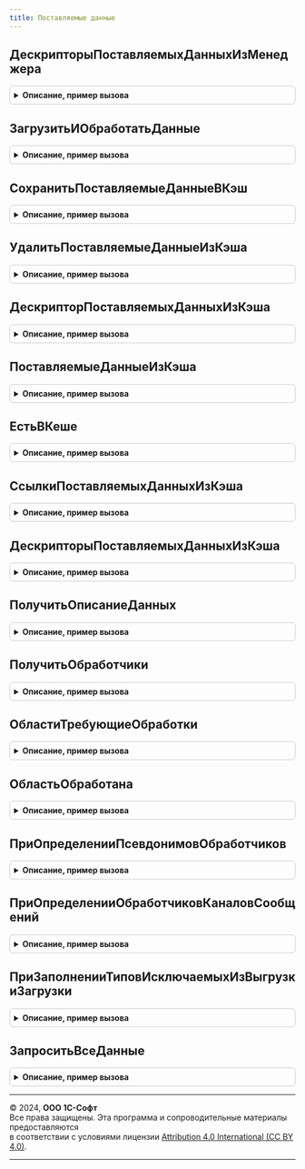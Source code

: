 ```yaml
---
title: Поставляемые данные
---
```



## ДескрипторыПоставляемыхДанныхИзМенеджера
<details style="margin: 1em 0; padding: 0.5em; border: 1px solid #ccc; border-radius: 6px;">

<summary style="font-weight: bold; cursor: pointer;">Описание, пример вызова</summary>

```bsl

// Получить дескрипторы данных по заданным условиям.
// @skip-warning ПустойМетод - особенность реализации.
//
// Параметры:
//  ВидДанных - Строка - имя вида поставляемых данных.
//  Фильтр - Массив - элементы должны содержать поля Код (строка) и Значение (строка).
//
// Возвращаемое значение:
//    ОбъектXDTO - типа ArrayOfDescriptor.
//
Функция ДескрипторыПоставляемыхДанныхИзМенеджера(Знач ВидДанных, Знач Фильтр = Неопределено) Экспорт
```

Пример вызова
```bsl
Результат = ПоставляемыеДанные.ДескрипторыПоставляемыхДанныхИзМенеджера(ВидДанных, Фильтр);
```
</details>

## ЗагрузитьИОбработатьДанные
<details style="margin: 1em 0; padding: 0.5em; border: 1px solid #ccc; border-radius: 6px;">

<summary style="font-weight: bold; cursor: pointer;">Описание, пример вызова</summary>

```bsl

// Инициирует обработку данных.
//
// Может использоваться в связке с ДескрипторыПоставляемыхДанныхИзМенеджера для
// ручной инициации процесса обработки данных. После вызова метода система поведет
// себя так, как будто она только что получила уведомление о доступности новых данных,
// с указанным дескриптором - будет вызван ДоступныНовыеДанные, а затем, при необходимости,
// ОбработатьНовыеДанные для соответствующих обработчиков.
// @skip-warning ПустойМетод - особенность реализации.
//
// Параметры:
//   Дескриптор - ОбъектXDTO - Descriptor.
//
Процедура ЗагрузитьИОбработатьДанные(Знач Дескриптор) Экспорт
```

Пример вызова
```bsl
ПоставляемыеДанные.ЗагрузитьИОбработатьДанные(Дескриптор) 
```
</details>

## СохранитьПоставляемыеДанныеВКэш
<details style="margin: 1em 0; padding: 0.5em; border: 1px solid #ccc; border-radius: 6px;">

<summary style="font-weight: bold; cursor: pointer;">Описание, пример вызова</summary>

```bsl

// Помещает данные в справочник ПоставляемыеДанные.
//
// Данные сохраняются либо в том на диске, либо в поле таблицы ПоставляемыеДанные в
// зависимости от константы ХранитьФайлыВТомахНаДиске и наличия свободных томов. Данные
// могут быть позднее извлечены при помощи поиска по реквизитам, либо путем указания
// уникального идентификатора, который передавался в поле Дескриптор.FileGUID. Если в базе
// уже есть данные с тем же видом данных и набором ключевых характеристик - новые данные
// замещают старые. При это используется обновление существующего элемента справочника, а
// не удаление и создание нового.
// @skip-warning ПустойМетод - особенность реализации.
//
// Параметры:
//   Дескриптор - ОбъектXDTO - Descriptor или структура с полями.
//	 	"ВидДанных, ДатаДобавления, ИдентификаторФайла, Характеристики",
//    	где Характеристики - массив структур с полями "Код, Значение, Ключевая".
//   ПутьКФайлу - Строка - полное имя извлеченного файла.
//
Процедура СохранитьПоставляемыеДанныеВКэш(Знач Дескриптор, Знач ПутьКФайлу) Экспорт
```

Пример вызова
```bsl
ПоставляемыеДанные.СохранитьПоставляемыеДанныеВКэш(Дескриптор, ПутьКФайлу) 
```
</details>

## УдалитьПоставляемыеДанныеИзКэша
<details style="margin: 1em 0; padding: 0.5em; border: 1px solid #ccc; border-radius: 6px;">

<summary style="font-weight: bold; cursor: pointer;">Описание, пример вызова</summary>

```bsl

// Удаляет файл из кэша.
// @skip-warning ПустойМетод - особенность реализации.
//
// Параметры:
//  СсылкаИлиИдентификатор - СправочникСсылка.ПоставляемыеДанные - ссылка на поставляемые данные,
//                         - УникальныйИдентификатор - уникальный идентификатор.
//
Процедура УдалитьПоставляемыеДанныеИзКэша(Знач СсылкаИлиИдентификатор) Экспорт
```

Пример вызова
```bsl
ПоставляемыеДанные.УдалитьПоставляемыеДанныеИзКэша(СсылкаИлиИдентификатор) 
```
</details>

## ДескрипторПоставляемыхДанныхИзКэша
<details style="margin: 1em 0; padding: 0.5em; border: 1px solid #ccc; border-radius: 6px;">

<summary style="font-weight: bold; cursor: pointer;">Описание, пример вызова</summary>

```bsl

// Получает дескриптор данных из кэша.
// @skip-warning ПустойМетод - особенность реализации.
//
// Параметры:
//  СсылкаИлиИдентификатор - СправочникСсылка.ПоставляемыеДанные - ссылка на поставляемые данные,
//                         - УникальныйИдентификатор - уникальный идентификатор,
//  ВВидеXDTO - Булево - в каком виде возвращать значения.
//
// Возвращаемое значение:
//    ОбъектXDTO - типа ArrayOfDescriptor.
//
Функция ДескрипторПоставляемыхДанныхИзКэша(Знач СсылкаИлиИдентификатор, Знач ВВидеXDTO = Ложь) Экспорт
```

Пример вызова
```bsl
Результат = ПоставляемыеДанные.ДескрипторПоставляемыхДанныхИзКэша(СсылкаИлиИдентификатор, ВВидеXDTO);
```
</details>

## ПоставляемыеДанныеИзКэша
<details style="margin: 1em 0; padding: 0.5em; border: 1px solid #ccc; border-radius: 6px;">

<summary style="font-weight: bold; cursor: pointer;">Описание, пример вызова</summary>

```bsl

// Возвращает двоичные данные присоединенного файла.
// @skip-warning ПустойМетод - особенность реализации.
//
// Параметры:
//  СсылкаИлиИдентификатор - СправочникСсылка.ПоставляемыеДанные - ссылка на поставляемые данные,
//                         - УникальныйИдентификатор - уникальный идентификатор.
//
// Возвращаемое значение:
//  ДвоичныеДанные - двоичные данные поставляемых данных.
//
Функция ПоставляемыеДанныеИзКэша(Знач СсылкаИлиИдентификатор) Экспорт
```

Пример вызова
```bsl
Результат = ПоставляемыеДанные.ПоставляемыеДанныеИзКэша(СсылкаИлиИдентификатор) 
```
</details>

## ЕстьВКеше
<details style="margin: 1em 0; padding: 0.5em; border: 1px solid #ccc; border-radius: 6px;">

<summary style="font-weight: bold; cursor: pointer;">Описание, пример вызова</summary>

```bsl

// Проверяет наличие данных с указанными ключевыми характеристиками в кэше.
// @skip-warning ПустойМетод - особенность реализации.
//
// Параметры:
//   Дескриптор - ОбъектXDTO - Descriptor.
//
// Возвращаемое значение:
//  Булево - наличие дескриптора в кэше.
//
Функция ЕстьВКеше(Знач Дескриптор) Экспорт
```

Пример вызова
```bsl
Результат = ПоставляемыеДанные.ЕстьВКеше(Дескриптор) 
```
</details>

## СсылкиПоставляемыхДанныхИзКэша
<details style="margin: 1em 0; padding: 0.5em; border: 1px solid #ccc; border-radius: 6px;">

<summary style="font-weight: bold; cursor: pointer;">Описание, пример вызова</summary>

```bsl

// Возвращает массив ссылок на данные, удовлетворяющие заданным условиям.
//
// Параметры:
//  ВидДанных - Строка - имя вида поставляемых данных.
//  Фильтр - Массив - элементы должны содержать поля Код (строка) и Значение (строка).
//
// Возвращаемое значение:
//    Массив из ЛюбаяСсылка - массив ссылок на данные.
//
Функция СсылкиПоставляемыхДанныхИзКэша(Знач ВидДанных, Знач Фильтр = Неопределено) Экспорт
```

Пример вызова
```bsl
Результат = ПоставляемыеДанные.СсылкиПоставляемыхДанныхИзКэша(ВидДанных, Фильтр);
```
</details>

## ДескрипторыПоставляемыхДанныхИзКэша
<details style="margin: 1em 0; padding: 0.5em; border: 1px solid #ccc; border-radius: 6px;">

<summary style="font-weight: bold; cursor: pointer;">Описание, пример вызова</summary>

```bsl

// Получить данные по заданным условиям.
// @skip-warning ПустойМетод - особенность реализации.
//
// Параметры:
//  ВидДанных - Строка - имя вида поставляемых данных.
//  Фильтр - Массив - элементы должны содержать поля Код (строка) и Значение (строка).
//  ВВидеXDTO - Булево - в каком виде возвращать значения.
//
// Возвращаемое значение:
//    ОбъектXDTO - типа ArrayOfDescriptor или
//    Массив структур с полями "ВидДанных, ДатаДобавления, ИдентификаторФайла, Характеристики",
//    где Характеристики - массив структур с полями "Код, Значение, Ключевая".
//	  Для получения самого файла необходимо вызвать ПолучитьПоставляемыеДанныеИзКэша.
//
//
Функция ДескрипторыПоставляемыхДанныхИзКэша(Знач ВидДанных, Знач Фильтр = Неопределено, Знач ВВидеXDTO = Ложь) Экспорт
```

Пример вызова
```bsl
Результат = ПоставляемыеДанные.ДескрипторыПоставляемыхДанныхИзКэша(ВидДанных, Фильтр, ВВидеXDTO);
```
</details>

## ПолучитьОписаниеДанных
<details style="margin: 1em 0; padding: 0.5em; border: 1px solid #ccc; border-radius: 6px;">

<summary style="font-weight: bold; cursor: pointer;">Описание, пример вызова</summary>

```bsl

// Возвращает пользовательское представление дескриптора поставляемых данных.
// Может быть использовано при выводе сообщений в журнал регистрации.
// @skip-warning ПустойМетод - особенность реализации.
//
// Параметры:
//  Дескриптор - ОбъектXDTO - типа Descriptor или  структура с полями.
//	 	"ВидДанных, ДатаДобавления, ИдентификаторФайла, Характеристики",
//    	где Характеристики - массив структур с полями "Код, Значение".
//	ДескрипторJSON - Булево - признак того, что дескриптор в формате JSON
//
// Возвращаемое значение:
//  Строка - пользовательское представление дескриптора.
//
Функция ПолучитьОписаниеДанных(Знач Дескриптор, Знач ДескрипторJSON = Ложь) Экспорт
```

Пример вызова
```bsl
Результат = ПоставляемыеДанные.ПолучитьОписаниеДанных(Дескриптор, ДескрипторJSON);
```
</details>

## ПолучитьОбработчики
<details style="margin: 1em 0; padding: 0.5em; border: 1px solid #ccc; border-radius: 6px;">

<summary style="font-weight: bold; cursor: pointer;">Описание, пример вызова</summary>

```bsl

// Возвращает зарегистрированные обработчики поставляемых данных.
// Используется для запуска процедур проверки и загрузки новых поставляемых данных. Так же может
// быть использована для получения списка поддерживаемых видов поставляемых данных.
//
// Возвращаемое значение:
//	ТаблицаЗначений - таблица с колонками:
//		* ВидДанных - Строка - код вида данных, обрабатываемый обработчиком.
//		* КодОбработчика - Строка - используется при восстановлении обработки данных после сбоя.
//		* Обработчик - ОбщийМодуль - модуль, содержащий следующие экспортные процедуры:
//			ДоступныНовыеДанные(Дескриптор, Загружать)
//			ОбработатьНовыеДанные(Дескриптор, ПутьКФайлу)
//			ОбработкаДанныхОтменена(Дескриптор)
//
Функция ПолучитьОбработчики() Экспорт
```

Пример вызова
```bsl
Результат = ПоставляемыеДанные.ПолучитьОбработчики() 
```
</details>

## ОбластиТребующиеОбработки
<details style="margin: 1em 0; padding: 0.5em; border: 1px solid #ccc; border-radius: 6px;">

<summary style="font-weight: bold; cursor: pointer;">Описание, пример вызова</summary>

```bsl

///////////////////////////////////////////////////////////////////////////////////
// Обновление информации в областях данных.

// Возвращает список областей данных, в которые еще не были скопированы поставляемые данные.
// @skip-warning ПустойМетод - особенность реализации.
//
// В случае первого вызова функции возвращается полный набор доступных областей.
// При последующем вызове, при восстановлении после сбоя, будут возвращены только
// необработанные области. После копирования данных в область следует вызвать ОбластьОбработана.
//
// Параметры:
//  ИдентификаторФайла - УникальныйИдентификатор - идентификатор файла поставляемых данных,
//  КодОбработчика - Строка - код обработчика,
//  ВключаяНеразделенную - Булево - если Истина, ко всем имеющимся областям добавится область с кодом -1.
//
// Возвращаемое значение:
//  Массив из Число - области требующие обработки.
//
Функция ОбластиТребующиеОбработки(Знач ИдентификаторФайла, Знач КодОбработчика, Знач ВключаяНеразделенную = Ложь) Экспорт
```

Пример вызова
```bsl
Результат = ПоставляемыеДанные.ОбластиТребующиеОбработки(ИдентификаторФайла, КодОбработчика, ВключаяНеразделенную);
```
</details>

## ОбластьОбработана
<details style="margin: 1em 0; padding: 0.5em; border: 1px solid #ccc; border-radius: 6px;">

<summary style="font-weight: bold; cursor: pointer;">Описание, пример вызова</summary>

```bsl

// Удаляет область из списка необработанных. Выключает разделение сеанса (если оно было включено),
// поскольку при включенном разделении запись в неразделенный регистр запрещена.
// @skip-warning ПустойМетод - особенность реализации.
//
// Параметры:
//  ИдентификаторФайла - УникальныйИдентификатор - файла поставляемых данных,
//  КодОбработчика - Строка - код обработчика,
//  ОбластьДанных - Число - идентификатор обработанной области.
//
Процедура ОбластьОбработана(Знач ИдентификаторФайла, Знач КодОбработчика, Знач ОбластьДанных) Экспорт
```

Пример вызова
```bsl
ПоставляемыеДанные.ОбластьОбработана(ИдентификаторФайла, КодОбработчика, ОбластьДанных) 
```
</details>

## ПриОпределенииПсевдонимовОбработчиков
<details style="margin: 1em 0; padding: 0.5em; border: 1px solid #ccc; border-radius: 6px;">

<summary style="font-weight: bold; cursor: pointer;">Описание, пример вызова</summary>

```bsl

////////////////////////////////////////////////////////////////////////////////
// Обработчики событий подсистем конфигурации.

// См. ОчередьЗаданийПереопределяемый.ПриОпределенииПсевдонимовОбработчиков.
// @skip-warning ПустойМетод - особенность реализации.
//
Процедура ПриОпределенииПсевдонимовОбработчиков(СоответствиеИменПсевдонимам) Экспорт
```

Пример вызова
```bsl
ПоставляемыеДанные.ПриОпределенииПсевдонимовОбработчиков(СоответствиеИменПсевдонимам) 
```
</details>

## ПриОпределенииОбработчиковКаналовСообщений
<details style="margin: 1em 0; padding: 0.5em; border: 1px solid #ccc; border-radius: 6px;">

<summary style="font-weight: bold; cursor: pointer;">Описание, пример вызова</summary>

```bsl

// См. ОбменСообщениямиПереопределяемый.ПолучитьОбработчикиКаналовСообщений.
// @skip-warning ПустойМетод - особенность реализации.
//
Процедура ПриОпределенииОбработчиковКаналовСообщений(Обработчики) Экспорт
```

Пример вызова
```bsl
ПоставляемыеДанные.ПриОпределенииОбработчиковКаналовСообщений(Обработчики) 
```
</details>

## ПриЗаполненииТиповИсключаемыхИзВыгрузкиЗагрузки
<details style="margin: 1em 0; padding: 0.5em; border: 1px solid #ccc; border-radius: 6px;">

<summary style="font-weight: bold; cursor: pointer;">Описание, пример вызова</summary>

```bsl

// См. ВыгрузкаЗагрузкаДанныхПереопределяемый.ПриЗаполненииТиповИсключаемыхИзВыгрузкиЗагрузки.
//
// Параметры:
// 	Типы - См. ВыгрузкаЗагрузкаДанныхПереопределяемый.ПриЗаполненииТиповИсключаемыхИзВыгрузкиЗагрузки.Типы
//
Процедура ПриЗаполненииТиповИсключаемыхИзВыгрузкиЗагрузки(Типы) Экспорт
```

Пример вызова
```bsl
ПоставляемыеДанные.ПриЗаполненииТиповИсключаемыхИзВыгрузкиЗагрузки(Типы) 
```
</details>

## ЗапроситьВсеДанные
<details style="margin: 1em 0; padding: 0.5em; border: 1px solid #ccc; border-radius: 6px;">

<summary style="font-weight: bold; cursor: pointer;">Описание, пример вызова</summary>

```bsl

// Устарела. Следует использовать ПоставляемыеДанные.ЗапроситьДанные
// Инициировать уведомление о всех имеющихся в МС поставляемых данных (за исключением тех,
// у которых стоит пометка "Запрет уведомления".
// @skip-warning ПустойМетод - особенность реализации.
//
Процедура ЗапроситьВсеДанные() Экспорт
```

Пример вызова
```bsl
ПоставляемыеДанные.ЗапроситьВсеДанные() 
```
</details>

---

© 2024, **ООО 1С-Софт**  
Все права защищены. Эта программа и сопроводительные материалы предоставляются  
в соответствии с условиями лицензии [Attribution 4.0 International (CC BY 4.0)](https://creativecommons.org/licenses/by/4.0/legalcode).

---
